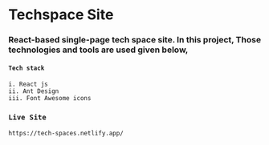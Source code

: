 # Techspace Site

### React-based single-page tech space site. In this project, Those technologies and tools are used given below,

#### `Tech stack`
    i. React js
    ii. Ant Design
    iii. Font Awesome icons


### `Live Site`

    https://tech-spaces.netlify.app/